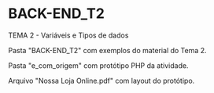 # BACK-END_T2
TEMA 2 - Variáveis e Tipos de dados

Pasta "BACK-END_T2" com exemplos do material do Tema 2.

Pasta "e_com_origem" com protótipo PHP da atividade.

Arquivo "Nossa Loja Online.pdf" com layout do protótipo.
